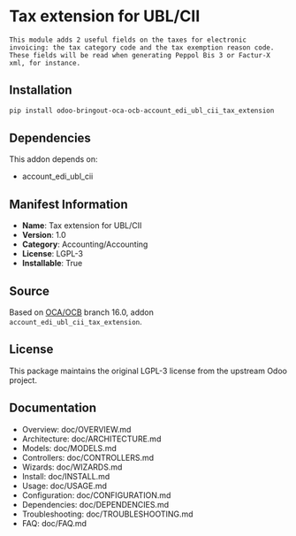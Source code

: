 # Tax extension for UBL/CII


    This module adds 2 useful fields on the taxes for electronic invoicing: the tax category code and the tax exemption reason code.
    These fields will be read when generating Peppol Bis 3 or Factur-X xml, for instance.
    

## Installation

```bash
pip install odoo-bringout-oca-ocb-account_edi_ubl_cii_tax_extension
```

## Dependencies

This addon depends on:
- account_edi_ubl_cii

## Manifest Information

- **Name**: Tax extension for UBL/CII
- **Version**: 1.0
- **Category**: Accounting/Accounting
- **License**: LGPL-3
- **Installable**: True

## Source

Based on [OCA/OCB](https://github.com/OCA/OCB) branch 16.0, addon `account_edi_ubl_cii_tax_extension`.

## License

This package maintains the original LGPL-3 license from the upstream Odoo project.

## Documentation

- Overview: doc/OVERVIEW.md
- Architecture: doc/ARCHITECTURE.md
- Models: doc/MODELS.md
- Controllers: doc/CONTROLLERS.md
- Wizards: doc/WIZARDS.md
- Install: doc/INSTALL.md
- Usage: doc/USAGE.md
- Configuration: doc/CONFIGURATION.md
- Dependencies: doc/DEPENDENCIES.md
- Troubleshooting: doc/TROUBLESHOOTING.md
- FAQ: doc/FAQ.md
